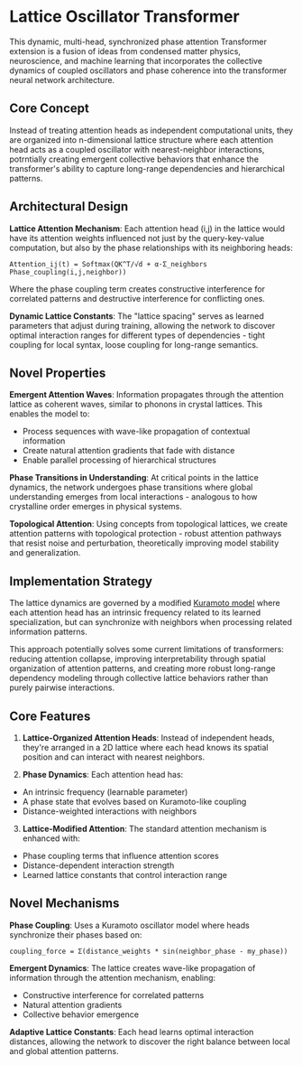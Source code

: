 # Lattice Oscillator Transformer
This dynamic, multi-head, synchronized phase attention Transformer extension is a fusion of ideas from condensed matter physics, neuroscience, and machine learning that incorporates the collective dynamics of coupled oscillators and phase coherence into the transformer neural network architecture.

## Core Concept
Instead of treating attention heads as independent computational units, they are organized into n-dimensional lattice structure where each attention head acts as a coupled oscillator with nearest-neighbor interactions, potrntially creating emergent collective behaviors that enhance the transformer's ability to capture long-range dependencies and hierarchical patterns.

## Architectural Design
**Lattice Attention Mechanism**: Each attention head (i,j) in the lattice would have its attention weights influenced not just by the query-key-value computation, but also by the phase relationships with its neighboring heads:
```
Attention_ij(t) = Softmax(QK^T/√d + α·Σ_neighbors Phase_coupling(i,j,neighbor))
```
Where the phase coupling term creates constructive interference for correlated patterns and destructive interference for conflicting ones.

**Dynamic Lattice Constants**: The "lattice spacing" serves as learned parameters that adjust during training, allowing the network to discover optimal interaction ranges for different types of dependencies - tight coupling for local syntax, loose coupling for long-range semantics.


## Novel Properties
**Emergent Attention Waves**: Information propagates through the attention lattice as coherent waves, similar to phonons in crystal lattices. This enables the model to:
- Process sequences with wave-like propagation of contextual information
- Create natural attention gradients that fade with distance
- Enable parallel processing of hierarchical structures


**Phase Transitions in Understanding**: At critical points in the lattice dynamics, the network undergoes phase transitions where global understanding emerges from local interactions - analogous to how crystalline order emerges in physical systems.


**Topological Attention**: Using concepts from topological lattices, we create attention patterns with topological protection - robust attention pathways that resist noise and perturbation, theoretically improving model stability and generalization.


## Implementation Strategy

The lattice dynamics are governed by a modified [Kuramoto model](https://en.wikipedia.org/wiki/Kuramoto_model) where each attention head has an intrinsic frequency related to its learned specialization, but can synchronize with neighbors when processing related information patterns.

This approach potentially solves some current limitations of transformers: reducing attention collapse, improving interpretability through spatial organization of attention patterns, and creating more robust long-range dependency modeling through collective lattice behaviors rather than purely pairwise interactions.


## Core Features
1. **Lattice-Organized Attention Heads**: Instead of independent heads, they're arranged in a 2D lattice where each head knows its spatial position and can interact with nearest neighbors.
 
2. **Phase Dynamics**: Each attention head has:
- An intrinsic frequency (learnable parameter)
- A phase state that evolves based on Kuramoto-like coupling
- Distance-weighted interactions with neighbors

3. **Lattice-Modified Attention**: The standard attention mechanism is enhanced with:
- Phase coupling terms that influence attention scores
- Distance-dependent interaction strength
- Learned lattice constants that control interaction range


## Novel Mechanisms
**Phase Coupling**: Uses a Kuramoto oscillator model where heads synchronize their phases based on:
```
coupling_force = Σ(distance_weights * sin(neighbor_phase - my_phase))
```
**Emergent Dynamics**: The lattice creates wave-like propagation of information through the attention mechanism, enabling:
- Constructive interference for correlated patterns
- Natural attention gradients
- Collective behavior emergence

**Adaptive Lattice Constants**: Each head learns optimal interaction distances, allowing the network to discover the right balance between local and global attention patterns.



